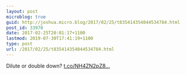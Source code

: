```yaml
---
layout: post
microblog: true
guid: http://joshua.micro.blog/2017/02/25/t835414354044534784.html
post_id: 33978
date: 2017-02-25T20:01:17+1100
lastmod: 2019-07-30T17:41:19+1100
type: post
url: /2017/02/25/t835414354044534784.html
---
```

Dilute or double down? [t.co/NH4ZN2pZ8...](https://t.co/NH4ZN2pZ8o)
